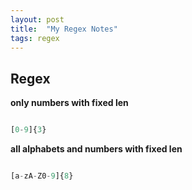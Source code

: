 ```yaml
---
layout: post
title:  "My Regex Notes"
tags: regex 
---
```


## Regex

**only numbers with fixed len**

```js

[0-9]{3}

```


**all alphabets and numbers with fixed len**

```js

[a-zA-Z0-9]{8}

```
